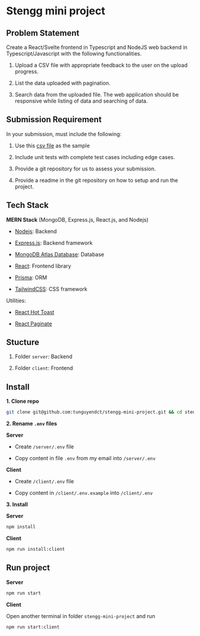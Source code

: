 # Stengg mini project

## Problem Statement
Create a React/Svelte frontend in Typescript and NodeJS web backend in Typescript/Javascript with the following functionalities.

1. Upload a CSV file with appropriate feedback to the user on the upload progress.

2. List the data uploaded with pagination.

3. Search data from the uploaded file. The web application should be responsive while listing of data and searching of data.

## Submission Requirement

In your submission, must include the following:  

1. Use this [csv file](data.csv) as the sample  

2. Include unit tests with complete test cases including edge cases.  

3. Provide a git repository for us to assess your submission.  

4. Provide a readme in the git repository on how to setup and run the project.

## Tech Stack
**MERN Stack** (MongoDB, Express.js, React.js, and Nodejs)

- [Nodejs](https://nodejs.org/en): Backend

- [Express.js](https://expressjs.com/): Backend framework

- [MongoDB Atlas Database](https://www.mongodb.com/atlas/database): Database

- [React](https://react.dev/): Frontend library

- [Prisma](https://www.prisma.io): ORM

- [TailwindCSS](https://tailwindcss.com): CSS framework

Utilities:
- [React Hot Toast](https://react-hot-toast.com/)

- [React Paginate](https://github.com/AdeleD/react-paginate)

## Stucture

1. Folder `server`: Backend

2. Folder `client`: Frontend

## Install

**1. Clone repo**

```bash
git clone git@github.com:tunguyendct/stengg-mini-project.git && cd stengg-mini-project
```

**2. Rename `.env` files**

**Server**

- Create `/server/.env` file

- Copy content in file `.env` from my email into `/server/.env`

**Client**

- Create `/client/.env` file

- Copy content in `/client/.env.example` into `/client/.env`

**3. Install**

**Server**

```bash
npm install
```

**Client**

```bash
npm run install:client
```

## Run project

**Server**

```bash
npm run start
```

**Client**

Open another terminal in folder `stengg-mini-project` and run

```bash
npm run start:client
```
